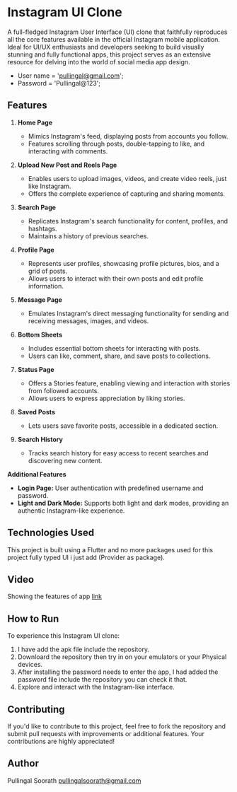 # Instagram UI Clone

A full-fledged Instagram User Interface (UI) clone that faithfully reproduces all the core features available in the official Instagram mobile application. Ideal for UI/UX enthusiasts and developers seeking to build visually stunning and fully functional apps, this project serves as an extensive resource for delving into the world of social media app design.

- User name = 'pullingal@gmail.com';
- Password = 'Pullingal@123';

## Features

1. **Home Page**
   - Mimics Instagram's feed, displaying posts from accounts you follow.
   - Features scrolling through posts, double-tapping to like, and interacting with comments.

2. **Upload New Post and Reels Page**
   - Enables users to upload images, videos, and create video reels, just like Instagram.
   - Offers the complete experience of capturing and sharing moments.

3. **Search Page**
   - Replicates Instagram's search functionality for content, profiles, and hashtags.
   - Maintains a history of previous searches.

4. **Profile Page**
   - Represents user profiles, showcasing profile pictures, bios, and a grid of posts.
   - Allows users to interact with their own posts and edit profile information.

5. **Message Page**
   - Emulates Instagram's direct messaging functionality for sending and receiving messages, images, and videos.

6. **Bottom Sheets**
   - Includes essential bottom sheets for interacting with posts.
   - Users can like, comment, share, and save posts to collections.

7. **Status Page**
   - Offers a Stories feature, enabling viewing and interaction with stories from followed accounts.
   - Allows users to express appreciation by liking stories.

8. **Saved Posts**
   - Lets users save favorite posts, accessible in a dedicated section.

9. **Search History**
   - Tracks search history for easy access to recent searches and discovering new content.

**Additional Features**
- **Login Page:** User authentication with predefined username and password.
- **Light and Dark Mode:** Supports both light and dark modes, providing an authentic Instagram-like experience.

## Technologies Used
This project is built using a Flutter and no more packages used for this project fully typed UI i just add (Provider as package). 

## Video 
Showing the features of app [link](https://youtu.be/F1cYqVOKkwU)

## How to Run
To experience this Instagram UI clone:
1. I have add the apk file include the repository.
2. Downloard the repository then try in on your emulators or your Physical devices.
4. After installing the password needs to enter the app, I had added the password file include the repository you can check it that.
5. Explore and interact with the Instagram-like interface.

## Contributing
If you'd like to contribute to this project, feel free to fork the repository and submit pull requests with improvements or additional features. Your contributions are highly appreciated!



## Author
Pullingal Soorath
pullingalsoorath@gmail.com
